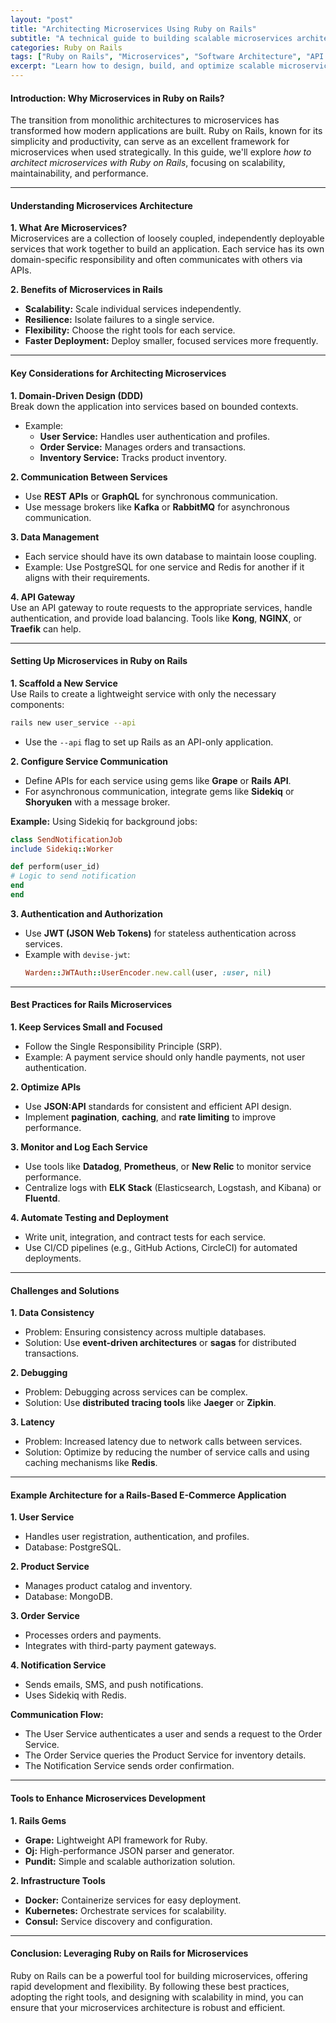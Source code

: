 ```yaml
---
layout: "post"
title: "Architecting Microservices Using Ruby on Rails"
subtitle: "A technical guide to building scalable microservices architecture with Ruby on Rails"
categories: Ruby on Rails
tags: ["Ruby on Rails", "Microservices", "Software Architecture", "API Design", "Scalability", "Service-Oriented Architecture"]
excerpt: "Learn how to design, build, and optimize scalable microservices using Ruby on Rails. Dive into best practices, tools, and strategies for service-oriented architectures."
---
```


#### Introduction: Why Microservices in Ruby on Rails?

The transition from monolithic architectures to microservices has transformed how modern applications are built. Ruby on Rails, known for its simplicity and productivity, can serve as an excellent framework for microservices when used strategically. In this guide, we'll explore *how to architect microservices with Ruby on Rails*, focusing on scalability, maintainability, and performance.

---

#### Understanding Microservices Architecture

**1. What Are Microservices?**  
Microservices are a collection of loosely coupled, independently deployable services that work together to build an application. Each service has its own domain-specific responsibility and often communicates with others via APIs.

**2. Benefits of Microservices in Rails**
- **Scalability:** Scale individual services independently.
- **Resilience:** Isolate failures to a single service.
- **Flexibility:** Choose the right tools for each service.
- **Faster Deployment:** Deploy smaller, focused services more frequently.

---

#### Key Considerations for Architecting Microservices

**1. Domain-Driven Design (DDD)**  
Break down the application into services based on bounded contexts.
- Example:
  - **User Service:** Handles user authentication and profiles.
  - **Order Service:** Manages orders and transactions.
  - **Inventory Service:** Tracks product inventory.

**2. Communication Between Services**
- Use **REST APIs** or **GraphQL** for synchronous communication.
- Use message brokers like **Kafka** or **RabbitMQ** for asynchronous communication.

**3. Data Management**
- Each service should have its own database to maintain loose coupling.
- Example: Use PostgreSQL for one service and Redis for another if it aligns with their requirements.

**4. API Gateway**  
Use an API gateway to route requests to the appropriate services, handle authentication, and provide load balancing. Tools like **Kong**, **NGINX**, or **Traefik** can help.

---

#### Setting Up Microservices in Ruby on Rails

**1. Scaffold a New Service**  
Use Rails to create a lightweight service with only the necessary components:  
```bash
rails new user_service --api
```
- Use the `--api` flag to set up Rails as an API-only application.

**2. Configure Service Communication**
- Define APIs for each service using gems like **Grape** or **Rails API**.
- For asynchronous communication, integrate gems like **Sidekiq** or **Shoryuken** with a message broker.

**Example:** Using Sidekiq for background jobs:  
```ruby
class SendNotificationJob
include Sidekiq::Worker

def perform(user_id)
# Logic to send notification
end
end
```

**3. Authentication and Authorization**
- Use **JWT (JSON Web Tokens)** for stateless authentication across services.
- Example with `devise-jwt`:  
  ```ruby
  Warden::JWTAuth::UserEncoder.new.call(user, :user, nil)
  ```

---

#### Best Practices for Rails Microservices

**1. Keep Services Small and Focused**
- Follow the Single Responsibility Principle (SRP).
- Example: A payment service should only handle payments, not user authentication.

**2. Optimize APIs**
- Use **JSON:API** standards for consistent and efficient API design.
- Implement **pagination**, **caching**, and **rate limiting** to improve performance.

**3. Monitor and Log Each Service**
- Use tools like **Datadog**, **Prometheus**, or **New Relic** to monitor service performance.
- Centralize logs with **ELK Stack** (Elasticsearch, Logstash, and Kibana) or **Fluentd**.

**4. Automate Testing and Deployment**
- Write unit, integration, and contract tests for each service.
- Use CI/CD pipelines (e.g., GitHub Actions, CircleCI) for automated deployments.

---

#### Challenges and Solutions

**1. Data Consistency**
- Problem: Ensuring consistency across multiple databases.
- Solution: Use **event-driven architectures** or **sagas** for distributed transactions.

**2. Debugging**
- Problem: Debugging across services can be complex.
- Solution: Use **distributed tracing tools** like **Jaeger** or **Zipkin**.

**3. Latency**
- Problem: Increased latency due to network calls between services.
- Solution: Optimize by reducing the number of service calls and using caching mechanisms like **Redis**.

---

#### Example Architecture for a Rails-Based E-Commerce Application

**1. User Service**
- Handles user registration, authentication, and profiles.
- Database: PostgreSQL.

**2. Product Service**
- Manages product catalog and inventory.
- Database: MongoDB.

**3. Order Service**
- Processes orders and payments.
- Integrates with third-party payment gateways.

**4. Notification Service**
- Sends emails, SMS, and push notifications.
- Uses Sidekiq with Redis.

**Communication Flow:**
- The User Service authenticates a user and sends a request to the Order Service.
- The Order Service queries the Product Service for inventory details.
- The Notification Service sends order confirmation.

---

#### Tools to Enhance Microservices Development

**1. Rails Gems**
- **Grape:** Lightweight API framework for Ruby.
- **Oj:** High-performance JSON parser and generator.
- **Pundit:** Simple and scalable authorization solution.

**2. Infrastructure Tools**
- **Docker:** Containerize services for easy deployment.
- **Kubernetes:** Orchestrate services for scalability.
- **Consul:** Service discovery and configuration.

---

#### Conclusion: Leveraging Ruby on Rails for Microservices

Ruby on Rails can be a powerful tool for building microservices, offering rapid development and flexibility. By following these best practices, adopting the right tools, and designing with scalability in mind, you can ensure that your microservices architecture is robust and efficient.


